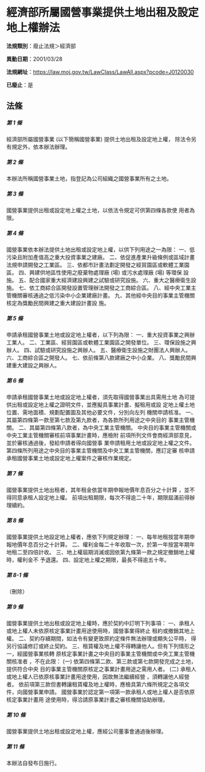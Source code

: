 # 經濟部所屬國營事業提供土地出租及設定地上權辦法

**法規類別**：廢止法規＞經濟部

**異動日期**：2001/03/28  

**法規網址**：https://law.moj.gov.tw/LawClass/LawAll.aspx?pcode=J0120030

**已廢止**：是



## 法條
##### 第 1 條
經濟部所屬國營事業 (以下簡稱國營事業) 提供土地出租及設定地上權，
除法令另有規定外，依本辦法辦理。

##### 第 2 條
本辦法所稱國營事業土地，指登記為公司組織之國營事業所有之土地。

##### 第 3 條
國營事業提供出租或設定地上權之土地，以依法令規定可供第四條各款使
用者為限。

##### 第 4 條
國營事業依本辦法提供土地出租或設定地上權，以供下列用途之一為限：
一、低污染且附加產值高之重大投資事業之建廠。
二、依促進產業升級條例或區域計畫法規申請開發之工業區。
三、依都市計畫法劃定開發之經貿園區或軟體工業園區。
四、興建供地區性使用之廢棄物處理廠 (場) 或污水處理廠 (場) 等環保
    設施。
五、配合國家重大經濟建設興建之試驗或研究設施。
六、重大之醫療衛生設施。
七、依工商綜合區開發設置管理辦法開發之工商綜合區。
八、經中央工業主管機關審核通過之低污染中小企業建廠計畫。
九、其他經中央目的事業主管機關核定為獎勵民間興建之重大建設計畫設
    施。


##### 第 5 條
申請承租國營事業土地或設定地上權者，以下列為限：
一、重大投資事業之興辦工業人。
二、工業區、經貿園區或軟體工業園區之開發單位。
三、環保設施之興辦人。
四、試驗或研究設施之興辦人。
五、醫療衛生設施之財團法人興辦人。
六、工商綜合區之開發人。
七、依前條第八款建廠之中小企業。
八、獎勵民間興建重大建設之興辦人。


##### 第 6 條
申請承租國營事業土地或設定地上權者，須先取得國營事業出具需用土地
為可提供出租或設定地上權之證明文件，並應擬具事業計畫、擬租用或設
定地上權土地位置、需地面積、規劃配置圖及其他必要文件，分別向左列
機關申請核准。
一、其屬第四條第一款至第七款及第九款者，為各款所列用途之中央目的
    事業主管機關。
二、其屬第四條第八款者，為中央工業主管機關。
中央目的事業主管機關或中央工業主管機關審核前項事業計畫時，應檢附
前項所列文件會商經濟部意見，並於審核通過後，發給申請者得向國營事
業申請租用土地或設定地上權之文件。
第四條所列用途之中央目的事業主管機關及中央工業主管機關，應訂定審
核申請承租國營事業土地或設定地上權案件之審核作業規定。


##### 第 7 條
國營事業提供土地出租者，其年租金依當年期申報地價年息百分之十計算
，並不得同意承租人設定地上權。
前項出租期限，每次不得逾二十年，期限屆滿前得辦理續約。

##### 第 8 條
國營事業提供土地設定地上權者，應依下列規定辦理：
一、每年地租按當年期申報地價年息百分之十計算。
二、權利金每二十年收取一次，於第一年按當年期年地租二至四倍計收。
三、地上權屆期消滅或因依第九條第一款之規定撤銷地上權時，權利金不
    予退還。
四、設定地上權之期限，最長不得逾五十年。


##### 第 8-1 條
（刪除）

##### 第 9 條
國營事業提供土地出租或設定地上權時，應於契約中訂明下列事項：
一、承租人或地上權人未依原核定事業計畫用途使用時，國營事業得終止
    租約或撤銷其地上權。
二、契約存續期間，如法令有變更致原約定條件無法辦理或顯失公平時，
    得另行協議修訂或終止契約。
三、租賃權及地上權不得轉讓他人。但有下列情形之一，經國營事業核轉
    原核定事業計畫之中央目的事業主管機關或中央工業主管機關核准者
    ，不在此限：
 (一) 依第四條第二款、第三款或第七款開發完成之土地，提供符合中央
      目的事業主管機關原核定之事業計畫用途之需用人者。
 (二) 承租人或地上權人已依原核事業計畫用途使用，因故無法繼續經營
      ，須轉讓他人經營者。
依前項第三款但書轉讓租賃權及地上權時，應檢具第六條所規定之各項文
件，向國營事業申請。
國營事業於認定第一項第一款承租人或地上權人是否依原核定事業計畫用
途使用時，得洽請原事業計畫之審核機關協助辦理。


##### 第 10 條
國營事業提供土地出租或設定地上權，應經公司董事會通過後辦理。

##### 第 11 條
本辦法自發布日施行。


